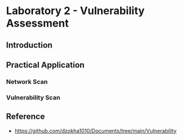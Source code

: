 # Laboratory 2 - Vulnerability Assessment
## Introduction
## Practical Application
### Network Scan
### Vulnerability Scan
## Reference
- https://github.com/dzokha1010/Documents/tree/main/Vulnerability
